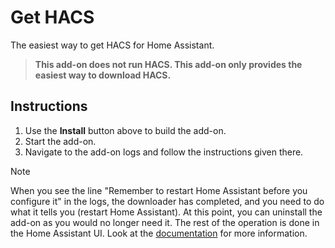 # Get HACS

The easiest way to get HACS for Home Assistant.

> **This add-on does not run HACS. This add-on only provides the easiest way to download HACS.**

## Instructions

1. Use the **Install** button above to build the add-on.
2. Start the add-on.
3. Navigate to the add-on logs and follow the instructions given there.

> [!NOTE]
> When you see the line "Remember to restart Home Assistant before you configure it" in the logs,
> the downloader has completed, and you need to do what it tells you (restart Home Assistant).
> At this point, you can uninstall the add-on as you would no longer need it.
> The rest of the operation is done in the Home Assistant UI.
> Look at the [documentation](https://hacs.xyz/docs/use/configuration/basic/) for more information.
